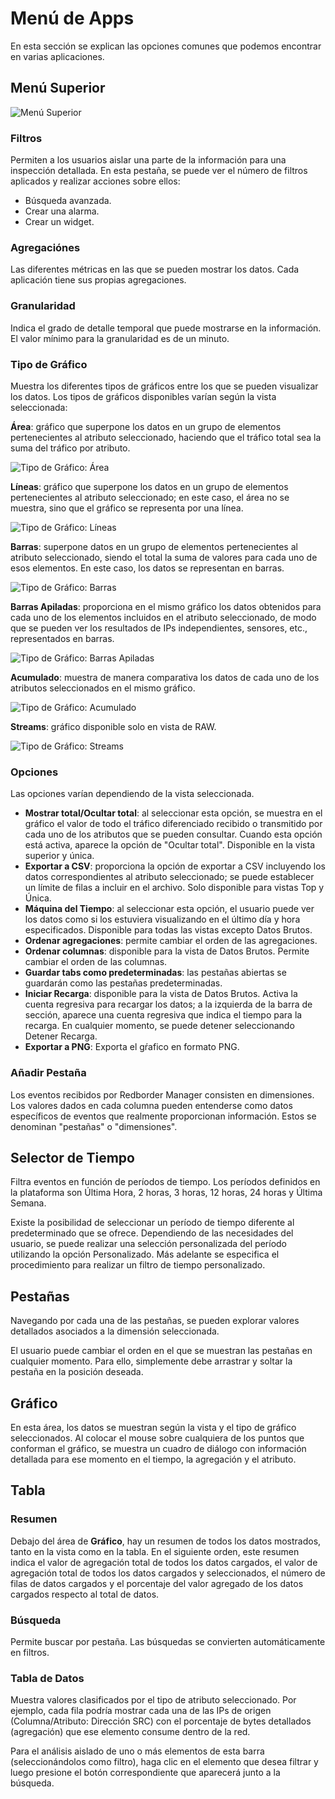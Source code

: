 
# Menú de Apps

En esta sección se explican las opciones comunes que podemos encontrar en varias aplicaciones.

## Menú Superior

![Menú Superior](images/app_menu.es.png)

### Filtros

Permiten a los usuarios aislar una parte de la información para una inspección detallada. En esta pestaña, se puede ver el número de filtros aplicados y realizar acciones sobre ellos:

- Búsqueda avanzada.
- Crear una alarma.
- Crear un widget.

### Agregaciónes

Las diferentes métricas en las que se pueden mostrar los datos. Cada aplicación tiene sus propias agregaciones.

### Granularidad

Indica el grado de detalle temporal que puede mostrarse en la información. El valor mínimo para la granularidad es de un minuto.

### Tipo de Gráfico

Muestra los diferentes tipos de gráficos entre los que se pueden visualizar los datos. Los tipos de gráficos disponibles varían según la vista seleccionada:

**Área**: gráfico que superpone los datos en un grupo de elementos pertenecientes al atributo seleccionado, haciendo que el tráfico total sea la suma del tráfico por atributo.

![Tipo de Gráfico: Área](images/ch04_img016.png)

**Líneas**: gráfico que superpone los datos en un grupo de elementos pertenecientes al atributo seleccionado; en este caso, el área no se muestra, sino que el gráfico se representa por una línea.

![Tipo de Gráfico: Líneas](images/ch04_img017.png)

**Barras**: superpone datos en un grupo de elementos pertenecientes al atributo seleccionado, siendo el total la suma de valores para cada uno de esos elementos. En este caso, los datos se representan en barras.

![Tipo de Gráfico: Barras](images/ch04_img018.png)

**Barras Apiladas**: proporciona en el mismo gráfico los datos obtenidos para cada uno de los elementos incluidos en el atributo seleccionado, de modo que se pueden ver los resultados de IPs independientes, sensores, etc., representados en barras.

![Tipo de Gráfico: Barras Apiladas](images/ch04_img019.png)

**Acumulado**: muestra de manera comparativa los datos de cada uno de los atributos seleccionados en el mismo gráfico.

![Tipo de Gráfico: Acumulado](images/ch04_img020.png)

**Streams**: gráfico disponible solo en vista de RAW.

![Tipo de Gráfico: Streams](images/ch06_img001.png)

### Opciones

Las opciones varían dependiendo de la vista seleccionada.

- **Mostrar total/Ocultar total**: al seleccionar esta opción, se muestra en el gráfico el valor de todo el tráfico diferenciado recibido o transmitido por cada uno de los atributos que se pueden consultar. Cuando esta opción está activa, aparece la opción de "Ocultar total". Disponible en la vista superior y única.
- **Exportar a CSV**: proporciona la opción de exportar a CSV incluyendo los datos correspondientes al atributo seleccionado; se puede establecer un límite de filas a incluir en el archivo. Solo disponible para vistas Top y Única.
- **Máquina del Tiempo**: al seleccionar esta opción, el usuario puede ver los datos como si los estuviera visualizando en el último día y hora especificados. Disponible para todas las vistas excepto Datos Brutos.
- **Ordenar agregaciones**: permite cambiar el orden de las agregaciones.
- **Ordenar columnas**: disponible para la vista de Datos Brutos. Permite cambiar el orden de las columnas.
- **Guardar tabs como predeterminadas**: las pestañas abiertas se guardarán como las pestañas predeterminadas.
- **Iniciar Recarga**: disponible para la vista de Datos Brutos. Activa la cuenta regresiva para recargar los datos; a la izquierda de la barra de sección, aparece una cuenta regresiva que indica el tiempo para la recarga. En cualquier momento, se puede detener seleccionando Detener Recarga.
- **Exportar a PNG**: Exporta el gŕafico en formato PNG.

### Añadir Pestaña

Los eventos recibidos por Redborder Manager consisten en dimensiones. Los valores dados en cada columna pueden entenderse como datos específicos de eventos que realmente proporcionan información. Estos se denominan "pestañas" o "dimensiones".

## Selector de Tiempo

Filtra eventos en función de períodos de tiempo. Los períodos definidos en la plataforma son Última Hora, 2 horas, 3 horas, 12 horas, 24 horas y Última Semana.

Existe la posibilidad de seleccionar un período de tiempo diferente al predeterminado que se ofrece. Dependiendo de las necesidades del usuario, se puede realizar una selección personalizada del período utilizando la opción Personalizado. Más adelante se especifica el procedimiento para realizar un filtro de tiempo personalizado.

## Pestañas

Navegando por cada una de las pestañas, se pueden explorar valores detallados asociados a la dimensión seleccionada.

El usuario puede cambiar el orden en el que se muestran las pestañas en cualquier momento. Para ello, simplemente debe arrastrar y soltar la pestaña en la posición deseada.
    
## Gráfico

En esta área, los datos se muestran según la vista y el tipo de gráfico seleccionados. Al colocar el mouse sobre cualquiera de los puntos que conforman el gráfico, se muestra un cuadro de diálogo con información detallada para ese momento en el tiempo, la agregación y el atributo.

## Tabla

### Resumen

Debajo del área de **Gráfico**, hay un resumen de todos los datos mostrados, tanto en la vista como en la tabla. En el siguiente orden, este resumen indica el valor de agregación total de todos los datos cargados, el valor de agregación total de todos los datos cargados y seleccionados, el número de filas de datos cargados y el porcentaje del valor agregado de los datos cargados respecto al total de datos.

### Búsqueda

Permite buscar por pestaña. Las búsquedas se convierten automáticamente en filtros.

### Tabla de Datos

Muestra valores clasificados por el tipo de atributo seleccionado. Por ejemplo, cada fila podría mostrar cada una de las IPs de origen (Columna/Atributo: Dirección SRC) con el porcentaje de bytes detallados (agregación) que ese elemento consume dentro de la red.

Para el análisis aislado de uno o más elementos de esta barra (seleccionándolos como filtro), haga clic en el elemento que desea filtrar y luego presione el botón correspondiente que aparecerá junto a la búsqueda.
